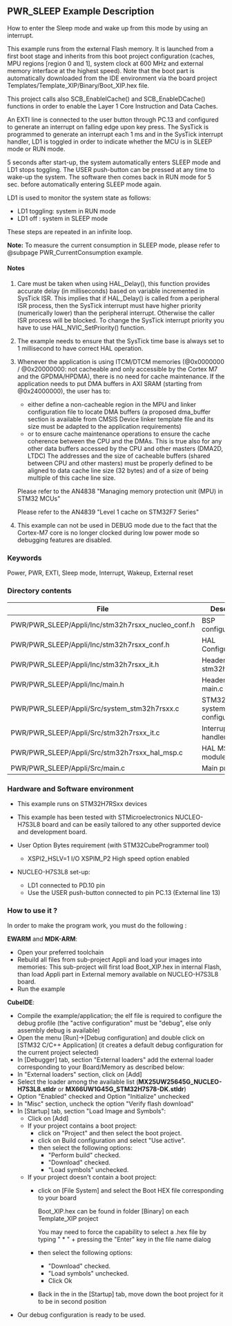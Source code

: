 ## <b>PWR_SLEEP Example Description</b>

How to enter the Sleep mode and wake up from this mode by using an interrupt.

This example runs from the external Flash memory. It is launched from a first boot stage and inherits from this boot project
configuration (caches, MPU regions [region 0 and 1], system clock at 600 MHz and external memory interface at the highest speed).
Note that the boot part is automatically downloaded from the IDE environment via the board project Templates/Template_XIP/Binary/Boot_XIP.hex file.

This project calls also SCB_EnableICache() and SCB_EnableDCache() functions in order to enable
the Layer 1 Core Instruction and Data Caches.

An EXTI line is connected to the user button through PC.13 and configured
to generate an interrupt on falling edge upon key press.
The SysTick is programmed to generate an interrupt each 1 ms and in the SysTick
interrupt handler, LD1 is toggled in order to indicate whether the MCU is in SLEEP mode
or RUN mode.

5 seconds after start-up, the system automatically enters SLEEP mode and
LD1 stops toggling.
The USER push-button can be pressed at any time to wake-up the system.
The software then comes back in RUN mode for 5 sec. before automatically entering SLEEP mode again.

LD1 is used to monitor the system state as follows:

 - LD1 toggling: system in RUN mode
 - LD1 off : system in SLEEP mode

These steps are repeated in an infinite loop.

**Note:**
 To measure the current consumption in SLEEP mode, please refer to
      @subpage PWR_CurrentConsumption example.

#### <b>Notes</b>

 1. Care must be taken when using HAL_Delay(), this function provides accurate delay (in milliseconds)
    based on variable incremented in SysTick ISR. This implies that if HAL_Delay() is called from
    a peripheral ISR process, then the SysTick interrupt must have higher priority (numerically lower)
    than the peripheral interrupt. Otherwise the caller ISR process will be blocked.
    To change the SysTick interrupt priority you have to use HAL_NVIC_SetPriority() function.

 2. The example needs to ensure that the SysTick time base is always set to 1 millisecond
    to have correct HAL operation.

 3. Whenever the application is using ITCM/DTCM memories (@0x0000000 / @0x20000000: not cacheable and only accessible
    by the Cortex M7 and the GPDMA/HPDMA), there is no need for cache maintenance.
    If the application needs to put DMA buffers in AXI SRAM (starting from @0x24000000), the user has to:
    - either define a non-cacheable region in the MPU and linker configuration file to locate DMA buffers
      (a proposed dma_buffer section is available from CMSIS Device linker template file and its size must
      be adapted to the application requirements)
    - or to ensure cache maintenance operations to ensure the cache coherence between the CPU and the DMAs.
    This is true also for any other data buffers accessed by the CPU and other masters (DMA2D, LTDC)
    The addresses and the size of cacheable buffers (shared between CPU and other masters)
    must be properly defined to be aligned to data cache line size (32 bytes) and of a size of being multiple
    of this cache line size.

    Please refer to the AN4838 "Managing memory protection unit (MPU) in STM32 MCUs"

    Please refer to the AN4839 "Level 1 cache on STM32F7 Series"

 4. This example can not be used in DEBUG mode due to the fact
      that the Cortex-M7 core is no longer clocked during low power mode
      so debugging features are disabled.

### <b>Keywords</b>
Power, PWR, EXTI, Sleep mode, Interrupt, Wakeup, External reset

### <b>Directory contents</b>

File | Description
 --- | ---
  PWR/PWR_SLEEP/Appli/Inc/stm32h7rsxx_nucleo_conf.h  |  BSP configuration file
  PWR/PWR_SLEEP/Appli/Inc/stm32h7rsxx_conf.h         |  HAL Configuration file
  PWR/PWR_SLEEP/Appli/Inc/stm32h7rsxx_it.h           |  Header for stm32h7rsxx_it.c
  PWR/PWR_SLEEP/Appli/Inc/main.h                     |  Header file for main.c
  PWR/PWR_SLEEP/Appli/Src/system_stm32h7rsxx.c       |  STM32H7RSxx system clock configuration file
  PWR/PWR_SLEEP/Appli/Src/stm32h7rsxx_it.c           |  Interrupt handlers
  PWR/PWR_SLEEP/Appli/Src/stm32h7rsxx_hal_msp.c      |  HAL MSP module
  PWR/PWR_SLEEP/Appli/Src/main.c                      |  Main program

### <b>Hardware and Software environment</b>

  - This example runs on STM32H7RSxx devices

  - This example has been tested with STMicroelectronics NUCLEO-H7S3L8
    board and can be easily tailored to any other supported device
    and development board.

  - User Option Bytes requirement (with STM32CubeProgrammer tool)

    - XSPI2_HSLV=1     I/O XSPIM_P2 High speed option enabled

  - NUCLEO-H7S3L8 set-up:
    - LD1 connected to PD.10 pin
    - Use the USER push-button connected to pin PC.13 (External line 13)

### <b>How to use it ?</b>

In order to make the program work, you must do the following :

**EWARM** and **MDK-ARM**:

 - Open your preferred toolchain
 - Rebuild all files from sub-project Appli and load your images into memories: This sub-project will first load Boot_XIP.hex in internal Flash,
   than load Appli part in External memory available on NUCLEO-H7S3L8 board.
 - Run the example

**CubeIDE**:

 - Compile the example/application; the elf file is required to configure the debug profile (the "active configuration" must be "debug", else only assembly debug is available)
 - Open the menu [Run]->[Debug configuration] and double click on  [STM32 C/C++ Application] (it creates a default debug configuration for the current project selected)
 - In [Debugger] tab, section "External  loaders" add the external loader corresponding to your Board/Memory as described below:
 - In "External loaders" section, click on [Add]
 - Select the loader among the available list (**MX25UW25645G_NUCLEO-H7S3L8.stldr** or **MX66UW1G45G_STM32H7S78-DK.stldr**)
 - Option "Enabled" checked and Option "Initialize" unchecked
 - In "Misc" section, uncheck the option "Verify flash download"
 - In [Startup] tab, section "Load Image and Symbols":
   - Click on [Add]
   - If your project contains a boot project:
     - click on "Project" and then select the boot project.
     - click on Build configuration and select "Use active".
     - then select the following options:
       - "Perform build" checked.
       - "Download" checked.
       - "Load symbols" unchecked.
   - If your project doesn't contain a boot project:
     - click on [File System] and select the Boot HEX file corresponding to your board

        Boot_XIP.hex can be found in folder [Binary] on each Template_XIP project

        You may need to force the capability to select a .hex file by typing " * " + pressing the "Enter" key in the file name dialog

     - then select the following options:
       - "Download"      checked.
       - "Load symbols" unchecked.
       - Click Ok
     - Back in the in the [Startup] tab, move down the boot project for it to be in second position
 - Our debug configuration is ready to be used.

